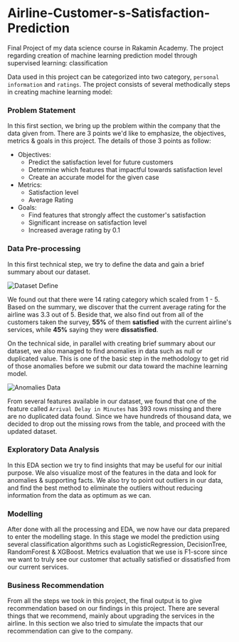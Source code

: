 # Airline-Customer-s-Satisfaction-Prediction
Final Project of my data science course in Rakamin Academy. The project regarding creation of machine learning prediction model through supervised learning: classification

Data used in this project can be categorized into two category, `personal information` and `ratings`. The project consists of several methodically steps in creating machine learning model:
### Problem Statement
In this first section, we bring up the problem within the company that the data given from. There are 3 points we'd like to emphasize, the objectives, metrics & goals in this project. The details of those 3 points as follow:
* Objectives:
  - Predict the satisfaction level for future customers
  - Determine which features that impactful towards satisfaction level
  - Create an accurate model for the given case
* Metrics:
  - Satisfaction level
  - Average Rating
* Goals:
  - Find features that strongly affect the customer's satisfaction
  - Significant increase on satisfaction level
  - Increased average rating by 0.1
### Data Pre-processing
In this first technical step, we try to define the data and gain a brief summary about our dataset. 

![Dataset Define](https://user-images.githubusercontent.com/85340491/222137058-946641d0-1534-44f3-81e2-4def6afcec30.png)

We found out that there were 14 rating category which scaled from 1 - 5. Based on the summary, we discover that the current average rating for the airline was 3.3 out of 5. Beside that, we also find out from all of the customers taken the survey, **55%** of them **satisfied** with the current airline's services, while **45%** saying they were **dissatisfied**.

On the technical side, in parallel with creating brief summary about our dataset, we also managed to find anomalies in data such as null or duplicated value. This is one of the basic step in the methodology to get rid of those anomalies before we submit our data toward the machine learning model.

![Anomalies Data](https://user-images.githubusercontent.com/85340491/222143464-e416a920-c496-45e8-8a73-572ed20a0a16.png)

From several features available in our dataset, we found that one of the feature called `Arrival Delay in Minutes` has 393 rows missing and there are no duplicated data found. Since we have hundreds of thousand data, we decided to drop out the missing rows from the table, and proceed with the updated dataset.

### Exploratory Data Analysis
In this EDA section we try to find insights that may be useful for our initial purpose. We also visualize most of the features in the data and look for anomalies & supporting facts. We also try to point out outliers in our data, and find the best method to eliminate the outliers without reducing information from the data as optimum as we can.
### Modelling
After done with all the processing and EDA, we now have our data prepared to enter the modelling stage. In this stage we model the prediction using several classification algorithms such as LogisticRegression, DecisionTree, RandomForest & XGBoost. Metrics evaluation that we use is F1-score since we want to truly see our customer that actually satisfied or dissatisfied from our current services.
### Business Recommendation
From all the steps we took in this project, the final output is to give recommendation based on our findings in this project. There are several things that we recommend, mainly about upgrading the services in the airline. In this section we also tried to simulate the impacts that our recommendation can give to the company.

